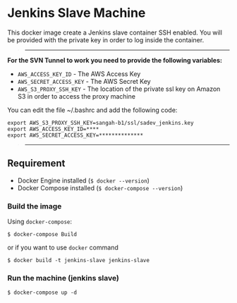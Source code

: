 # Jenkins Slave Machine

This docker image create a Jenkins slave container SSH enabled.
You will be provided with the private key in order to log inside the container.

> ---
**For the SVN Tunnel to work you need to provide the following variables:**

- `AWS_ACCESS_KEY_ID` - The AWS Access Key
- `AWS_SECRET_ACCESS_KEY` - The AWS Secret Key 
- `AWS_S3_PROXY_SSH_KEY` - The location of the private ssl key on Amazon S3 in order to access the proxy machine

You can edit the file ~/.bashrc and add the following code:

    export AWS_S3_PROXY_SSH_KEY=sangah-b1/ssl/sadev_jenkins.key
    export AWS_ACCESS_KEY_ID=****
    export AWS_SECRET_ACCESS_KEY=**************

> ---

## Requirement

- Docker Engine installed (`$ docker --version`)
- Docker Compose installed (`$ docker-compose --version`)

### Build the image

Using `docker-compose`:

    $ docker-compose Build

or if you want to use `docker` command

    $ docker build -t jenkins-slave jenkins-slave

### Run the machine (jenkins slave)

    $ docker-compose up -d